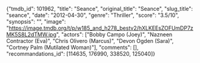 {"tmdb_id": 101962, "title": "Seance", "original_title": "Seance", "slug_title": "seance", "date": "2012-04-30", "genre": "Thriller", "score": "3.5/10", "synopsis": "", "image": "https://image.tmdb.org/t/p/w185_and_h278_bestv2/hXLKEEsZOFUmDP7zMK5S8L2dTMW.jpg", "actors": ["Bobby Campo (Joey)", "Nazneen Contractor (Eva)", "Chris Olivero (Marcus)", "Devon Ogden (Sara)", "Cortney Palm (Mutilated Woman)"], "comments": [], "recommandations_id": [114635, 176990, 338520, 125040]}
